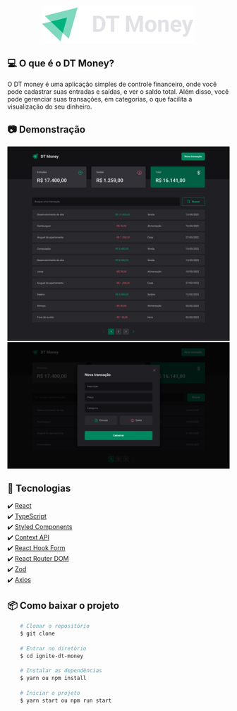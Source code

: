 <div align="center">
  <img title="Logo Dt Money" src="./public/logo.svg" />
</div>

## 💻 O que é o DT Money?

O DT money é uma aplicação simples de controle financeiro, onde você pode cadastrar suas entradas e saídas, e ver o saldo total.
Além disso, você pode gerenciar suas transações, em categorias, o que facilita a visualização do seu dinheiro.

## 📷 Demonstração

<div align="center">
  <img title="Home" src="public/home.png" />
  <img title="History" src="public/new-transaction.png" />
</div>

## 🚀 Tecnologias

✔️ [React](https://reactjs.org/) <br/>
✔️ [TypeScript](https://www.typescriptlang.org/)<br/>
✔️ [Styled Components](https://styled-components.com/)<br/>
✔️ [Context API](https://pt-br.reactjs.org/docs/context.html)<br/>
✔️ [React Hook Form](https://react-hook-form.com/)<br/>
✔️ [React Router DOM](https://reactrouter.com/web/guides/quick-start)<br/>
✔️ [Zod](https://zod.dev/)<br/>
✔️ [Axios](https://axios-http.com/docs/interceptors)<br/>

## 📦 Como baixar o projeto

```bash
    # Clonar o repositório
    $ git clone

    # Entrar no diretório
    $ cd ignite-dt-money

    # Instalar as dependências
    $ yarn ou npm install

    # Iniciar o projeto
    $ yarn start ou npm run start

```

